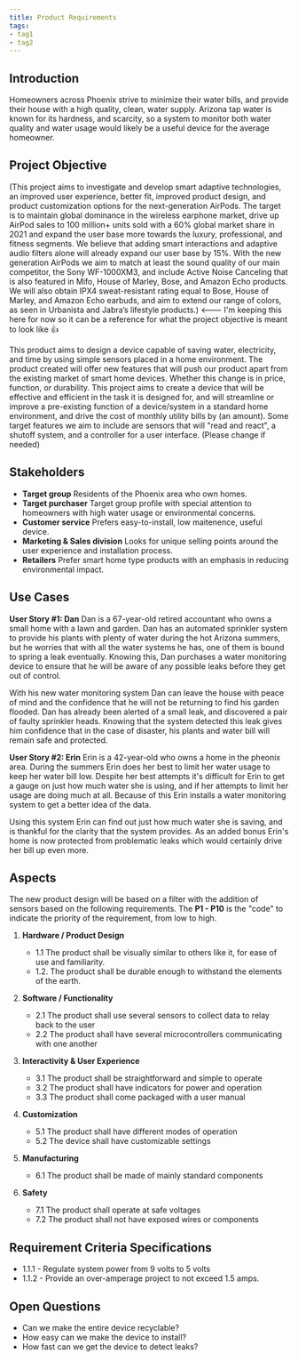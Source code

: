 ```yaml
---
title: Product Requirements
tags:
- tag1
- tag2
---
```


## Introduction
Homeowners across Phoenix strive to minimize their water bills, and provide their house with a high quality, clean, water supply. Arizona tap water is known for its hardness, and scarcity, so a system to monitor both water quality and water usage would likely be a useful device for the average homeowner.

## Project Objective

(This project aims to investigate and develop smart adaptive technologies, an improved user experience, better fit, improved product design, and product customization options for the next-generation AirPods. The target is to maintain global dominance in the wireless earphone market, drive up AirPod sales to 100 million+ units sold with a 60% global market share in 2021 and expand the user base more towards the luxury, professional, and fitness segments. We believe that adding smart interactions and adaptive audio filters alone will already expand our user base by 15%. With the new generation AirPods we aim to match at least the sound quality of our main competitor, the Sony WF-1000XM3, and include Active Noise Canceling that is also featured in Mifo, House of Marley, Bose, and Amazon Echo products. We will also obtain IPX4 sweat-resistant rating equal to Bose, House of Marley, and Amazon Echo earbuds, and aim to extend our range of colors, as seen in Urbanista and Jabra’s lifestyle products.) <--- I'm keeping this here for now so it can be a reference for what the project objective is meant to look like 👍

This product aims to design a device capable of saving water, electricity, and time by using simple sensors placed in a home environment. The product created will offer new features that will push our product apart from the existing market of smart home devices. Whether this change is in price, function, or durability. This project aims to create a device that will be effective and efficient in the task it is designed for, and will streamline or improve a pre-existing function of a device/system in a standard home environment, and drive the cost of monthly utility bills by (an amount). Some target features we aim to include are sensors that will "read and react", a shutoff system, and a controller for a user interface. (Please change if needed)

## Stakeholders

- **Target group** Residents of the Phoenix area who own homes.
- **Target purchaser** Target group profile with special attention to homeowners with high water usage or environmental concerns.
- **Customer service** Prefers easy-to-install, low maitenence, useful device.
- **Marketing & Sales division** Looks for unique selling points around the user experience and installation process.
- **Retailers** Prefer smart home type products with an emphasis in reducing environmental impact.


## Use Cases

**User Story #1: Dan**
Dan is a 67-year-old retired accountant who owns a small home with a lawn and garden. Dan has an automated sprinkler system to provide his plants with plenty of water during the hot Arizona summers, but he worries that with all the water systems he has, one of them is bound to spring a leak eventually. Knowing this, Dan purchases a water monitoring device to ensure that he will be aware of any possible leaks before they get out of control.

With his new water monitoring system Dan can leave the house with peace of mind and the confidence that he will not be returning to find his garden flooded. Dan has already been alerted of a small leak, and discovered a pair of faulty sprinkler heads. Knowing that the system detected this leak gives him confidence that in the case of disaster, his plants and water bill will remain safe and protected.

**User Story #2: Erin**
Erin is a 42-year-old who owns a home in the pheonix area. During the summers Erin does her best to limit her water usage to keep her water bill low. Despite her best attempts it's difficult for Erin to get a gauge on just how much water she is using, and if her attempts to limit her usage are doing much at all. Because of this Erin installs a water monitoring system to get a better idea of the data.

Using this system Erin can find out just how much water she is saving, and is thankful for the clarity that the system provides. As an added bonus Erin's home is now protected from problematic leaks which would certainly drive her bill up even more.

## Aspects

The new product design will be based on a filter with the addition of sensors based on the following requirements. The **P1 - P10** is the "code" to indicate the priority of the requirement, from low to high.

1. **Hardware / Product Design**
     * 1.1 The product shall be visually similar to others like it, for ease of use and familiarity.
     * 1.2. The product shall be durable enough to withstand the elements of the earth.
  
2. **Software / Functionality**
      * 2.1 The product shall use several sensors to collect data to relay back to the user
      * 2.2 The product shall have several microcontrollers communicating with one another
  
3. **Interactivity & User Experience**
      * 3.1 The product shall be straightforward and simple to operate
      * 3.2 The product shall have indicators for power and operation
      * 3.3 The product shall come packaged with a user manual
    
5. **Customization**
      * 5.1 The product shall have different modes of operation
      * 5.2 The device shall have customizable settings

6. **Manufacturing**
      * 6.1 The product shall be made of mainly standard components

7. **Safety**
      * 7.1 The product shall operate at safe voltages
      * 7.2 The product shall not have exposed wires or components
  
## Requirement Criteria Specifications

* 1.1.1 - Regulate system power from 9 volts to 5 volts
* 1.1.2 - Provide an over-amperage project to not exceed 1.5 amps.

## Open Questions

* Can we make the entire device recyclable?
* How easy can we make the device to install?
* How fast can we get the device to detect leaks?
